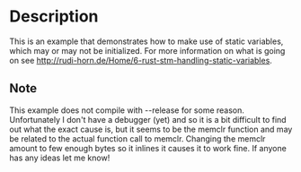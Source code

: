 # Description
This is an example that demonstrates how to make use of static variables, which may or may not be initialized. For more information on what is going on see http://rudi-horn.de/Home/6-rust-stm-handling-static-variables.

## Note
This example does not compile with --release for some reason. Unfortunately I don't have a debugger (yet) and so it is a bit difficult to find out what the exact cause is, but it seems to be the memclr function and may be related to the actual function call to memclr. Changing the memclr amount to few enough bytes so it inlines it causes it to work fine. If anyone has any ideas let me know!
